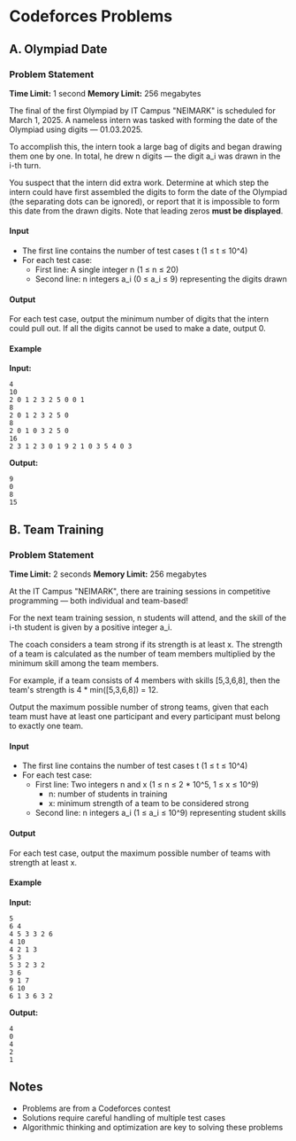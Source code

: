 # Codeforces Problems

## A. Olympiad Date

### Problem Statement

**Time Limit:** 1 second
**Memory Limit:** 256 megabytes

The final of the first Olympiad by IT Campus "NEIMARK" is scheduled for March 1, 2025. A nameless intern was tasked with forming the date of the Olympiad using digits — 01.03.2025.

To accomplish this, the intern took a large bag of digits and began drawing them one by one. In total, he drew n digits — the digit a_i was drawn in the i-th turn.

You suspect that the intern did extra work. Determine at which step the intern could have first assembled the digits to form the date of the Olympiad (the separating dots can be ignored), or report that it is impossible to form this date from the drawn digits. Note that leading zeros **must be displayed**.

#### Input
- The first line contains the number of test cases t (1 ≤ t ≤ 10^4)
- For each test case:
  - First line: A single integer n (1 ≤ n ≤ 20)
  - Second line: n integers a_i (0 ≤ a_i ≤ 9) representing the digits drawn

#### Output
For each test case, output the minimum number of digits that the intern could pull out. If all the digits cannot be used to make a date, output 0.

#### Example
**Input:**
```
4
10
2 0 1 2 3 2 5 0 0 1
8
2 0 1 2 3 2 5 0
8
2 0 1 0 3 2 5 0
16
2 3 1 2 3 0 1 9 2 1 0 3 5 4 0 3
```

**Output:**
```
9
0
8
15
```

## B. Team Training

### Problem Statement

**Time Limit:** 2 seconds
**Memory Limit:** 256 megabytes

At the IT Campus "NEIMARK", there are training sessions in competitive programming — both individual and team-based!

For the next team training session, n students will attend, and the skill of the i-th student is given by a positive integer a_i.

The coach considers a team strong if its strength is at least x. The strength of a team is calculated as the number of team members multiplied by the minimum skill among the team members.

For example, if a team consists of 4 members with skills [5,3,6,8], then the team's strength is 4 * min([5,3,6,8]) = 12.

Output the maximum possible number of strong teams, given that each team must have at least one participant and every participant must belong to exactly one team.

#### Input
- The first line contains the number of test cases t (1 ≤ t ≤ 10^4)
- For each test case:
  - First line: Two integers n and x (1 ≤ n ≤ 2 * 10^5, 1 ≤ x ≤ 10^9)
    - n: number of students in training
    - x: minimum strength of a team to be considered strong
  - Second line: n integers a_i (1 ≤ a_i ≤ 10^9) representing student skills

#### Output
For each test case, output the maximum possible number of teams with strength at least x.

#### Example
**Input:**
```
5
6 4
4 5 3 3 2 6
4 10
4 2 1 3
5 3
5 3 2 3 2
3 6
9 1 7
6 10
6 1 3 6 3 2
```

**Output:**
```
4
0
4
2
1
```

## Notes
- Problems are from a Codeforces contest
- Solutions require careful handling of multiple test cases
- Algorithmic thinking and optimization are key to solving these problems
